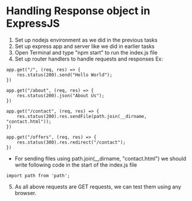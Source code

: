 # Handling Response object in ExpressJS
1. Set up nodejs environment as we did in the previous tasks
2. Set up express app and server like we did in earlier tasks
3. Open Terminal and type "npm start" to run the index.js file
4. Set up router handlers to handle requests and responses
Ex:
```
app.get("/", (req, res) => {
    res.status(200).send("Hello World");
})

app.get("/about", (req, res) => {
    res.status(200).json("About Us");
})

app.get("/contact", (req, res) => {
    res.status(200).res.sendFile(path.join(__dirname, "contact.html"));
})

app.get("/offers", (req, res) => {
    res.status(300).res.redirect("/contact");
})
```
* For sending files using path.join(__dirname, "contact.html") we should write following code in the start of the index.js file
```
import path from 'path';
```
5. As all above requests are GET requests, we can test them using any browser.